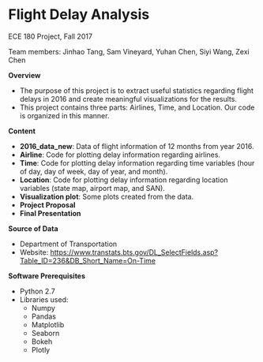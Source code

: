# Flight Delay Analysis
ECE 180 Project, Fall 2017

Team members: Jinhao Tang, Sam Vineyard, Yuhan Chen, Siyi Wang, Zexi Chen

**Overview**
* The purpose of this project is to extract useful statistics regarding flight delays in 2016 and create meaningful visualizations for the results.
* This project contains three parts: Airlines, Time, and Location. Our code is organized in this manner.

**Content**
* **2016_data_new**: Data of flight information of 12 months from year 2016.
* **Airline**: Code for plotting delay information regarding airlines.
* **Time**: Code for plotting delay information regarding time variables (hour of day, day of week, day of year, and month).
* **Location**: Code for plotting delay information regarding location variables (state map, airport map, and SAN).
* **Visualization plot**: Some plots created from the data.
* **Project Proposal**
* **Final Presentation**

**Source of Data**
* Department of Transportation 
* Website: https://www.transtats.bts.gov/DL_SelectFields.asp?Table_ID=236&DB_Short_Name=On-Time

**Software Prerequisites**
* Python 2.7
* Libraries used:
  - Numpy
  - Pandas
  - Matplotlib
  - Seaborn
  - Bokeh
  - Plotly

